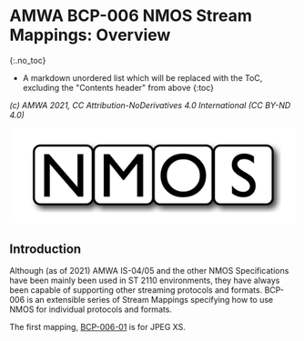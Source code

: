# AMWA BCP-006 NMOS Stream Mappings: Overview
{:.no_toc}

* A markdown unordered list which will be replaced with the ToC, excluding the "Contents header" from above
{:toc}

_(c) AMWA 2021, CC Attribution-NoDerivatives 4.0 International (CC BY-ND 4.0)_

![NMOS logo](images/NMOS-logo.png)

## Introduction

Although (as of 2021) AMWA IS-04/05 and the other NMOS Specifications have been mainly been used in ST 2110 environments, they have always been capable of supporting other streaming protocols and formats. BCP-006 is an extensible series of Stream Mappings specifying how to use NMOS for individual protocols and formats. 

The first mapping, [BCP-006-01](https://specs.amwa.tv/bcp-006-01) is for JPEG XS.